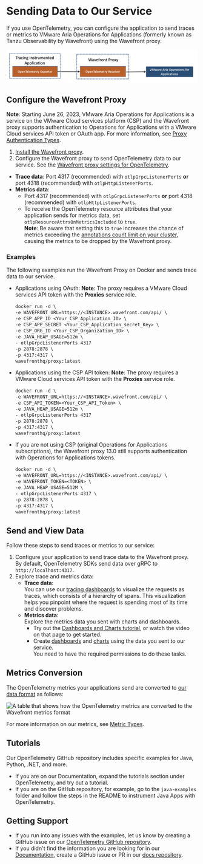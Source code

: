 # Sending Data to Our Service

If you use OpenTelemetry, you can configure the application to send traces or metrics to VMware Aria Operations for Applications (formerly known as Tanzu Observability by Wavefront) using the Wavefront proxy.

<img src="images/opentelemetry_proxy_tracing.png" alt="A data flow diagram that shows how the data flows from your application to the proxy, and then to our service" style="width:750px;"/>

## Configure the Wavefront Proxy

**Note**: Starting June 26, 2023, VMware Aria Operations for Applications is a service on the VMware Cloud services platform (CSP) and the Wavefront proxy supports authentication to Operations for Applications with a VMware Cloud services API token or OAuth app. For more information, see [Proxy Authentication Types](proxies_installing.html#proxy-authentication-types).

1. [Install the Wavefront proxy](https://docs.wavefront.com/proxies_installing.html).
1. Configure the Wavefront proxy to send OpenTelemetry data to our service. See the [Wavefront proxy settings for OpenTelemetry](https://docs.wavefront.com/proxies_configuring.html#opentelemetry-proxy-properties).
  * **Trace data**: Port 4317 (recommended) with `otlpGrpcListenerPorts` **or** port 4318 (recommended) with `otlpHttpListenerPorts`.
  * **Metrics data**: 
    * Port 4317 (recommended) with `otlpGrpcListenerPorts` **or** port 4318 (recommended) with `otlpHttpListenerPorts`.
    * To receive the OpenTelemetry resource attributes that your application sends for metrics data, set `otlpResourceAttrsOnMetricsIncluded` to `true`.
      <br/>**Note**: Be aware that setting this to `true` increases the chance of metrics exceeding the [annotations count limit on your cluster](https://docs.wavefront.com/wavefront_limits.html#default-customer-specific-limits), causing the metrics to be dropped by the Wavefront proxy.

### Examples

The following examples run the Wavefront Proxy on Docker and sends trace data to our service.

* Applications using OAuth: 
  **Note**: The proxy requires a VMware Cloud services API token with the **Proxies** service role.

  ```
  docker run -d \
  -e WAVEFRONT_URL=https://<INSTANCE>.wavefront.com/api/ \
  -e CSP_APP_ID <Your_CSP_Application_ID> \
  -e CSP_APP_SECRET <Your_CSP_Application_secret_Key> \
  -e CSP_ORG_ID <Your_CSP_Organization_ID> \
  -e JAVA_HEAP_USAGE=512m \
  - otlpGrpcListenerPorts 4317
  -p 2878:2878 \
  -p 4317:4317 \
  wavefronthq/proxy:latest
  ```
* Applications using the CSP API token:
  **Note**: The proxy requires a VMware Cloud services API token with the **Proxies** service role.

  ```
  docker run -d \
  -e WAVEFRONT_URL=https://<INSTANCE>.wavefront.com/api/ \
  -e CSP_API_TOKEN=<Your_CSP_API_Token> \
  -e JAVA_HEAP_USAGE=512m \
  - otlpGrpcListenerPorts 4317
  -p 2878:2878 \
  -p 4317:4317 \
  wavefronthq/proxy:latest
  ```

* If you are not using CSP (original Operations for Applications subscriptions), the Wavefront proxy 13.0 still supports authentication with Operations for Applications tokens.

  ```
  docker run -d \
  -e WAVEFRONT_URL=https://<INSTANCE>.wavefront.com/api/ \
  -e WAVEFRONT_TOKEN=<TOKEN> \
  -e JAVA_HEAP_USAGE=512M \
  - otlpGrpcListenerPorts 4317 \
  -p 2878:2878 \
  -p 4317:4317 \
  wavefronthq/proxy:latest
  ```

## Send and View Data

Follow these steps to send traces or metrics to our service:

1. Configure your application to send trace data to the Wavefront proxy. 
    <br/>By default, OpenTelemetry SDKs send data over gRPC to `http://localhost:4317`.
1. Explore trace and metrics data:
    * **Trace data**: 
      <br/>You can use our [tracing dashboards](https://docs.wavefront.com/tracing_basics.html#visualize-distributed-tracing-data) to visualize the requests as traces, which consists of a hierarchy of spans. This visualization helps you pinpoint where the request is spending most of its time and discover problems.
    * **Metrics data**:
        <br/>Explore the metrics data you sent with charts and dashboards.
        * Try out the [Dashboards and Charts tutorial](https://docs.wavefront.com/tutorial_dashboards.html), or watch the video on that page to get started.
        * Create [dashboards](https://docs.wavefront.com/ui_dashboards.html) and [charts](https://docs.wavefront.com/ui_charts.html) using the data you sent to our service. 
          <br/>You need to have the required permissions to do these tasks.


## Metrics Conversion 

The OpenTelemetry metrics your applications send are converted to [our data format](https://docs.wavefront.com/wavefront_data_format.html) as follows:

![A table that shows how the OpenTelemetry metrics are converted to the Wavefront metrics format](images/opentelemetry_metrics_data_conversion.png)

For more information on our metrics, see [Metric Types](https://docs.wavefront.com/metric_types.html).


## Tutorials

Our OpenTelemetry GitHub repository includes specific examples for Java, Python, .NET, and more. 
 
* If you are on our Documentation, expand the tutorials section under OpenTelemetry, and try out a tutorial.
* If you are on the GitHub repository, for example, go to the `java-examples` folder and follow the steps in the README to instrument Java Apps with OpenTelemetry. 

<!-- 
## License
[Apache 2.0 License - NEEDS TO BE LINKED ONCE ADDED]()
-->

## Getting Support
* If you run into any issues with the examples, let us know by creating a GitHub issue on our [OpenTelemetry GitHub repository](https://github.com/wavefrontHQ/opentelemetry-examples).
* If you didn't find the information you are looking for in our [Documentation](https://docs.wavefront.com/), create a GitHub issue or PR in our [docs repository](https://github.com/wavefrontHQ/docs).
